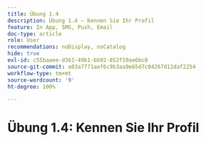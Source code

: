 ```yaml
---
title: Übung 1.4
description: Übung 1.4 – Kennen Sie Ihr Profil
feature: In App, SMS, Push, Email
doc-type: article
role: User
recommendations: noDisplay, noCatalog
hide: true
exl-id: c55baaee-d361-49b1-bb92-852f59ae6bc0
source-git-commit: a03a7771aef6c9b3aa9e65d7c04267d11daf2254
workflow-type: tm+mt
source-wordcount: '9'
ht-degree: 100%

---
```


# Übung 1.4: Kennen Sie Ihr Profil
